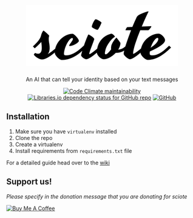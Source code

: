 <div align="center">

# ![sciote](web/static/logo.png)

An AI that can tell your identity based on your text messages

[![Code Climate maintainability](https://img.shields.io/codeclimate/maintainability/gugl-center/sciote.svg)](https://codeclimate.com/github/gugl-center/sciote)
[![Libraries.io dependency status for GitHub repo](https://img.shields.io/librariesio/github/gugl-center/sciote.svg)](https://libraries.io/github/gugl-center/sciote)
[![GitHub](https://img.shields.io/github/license/gugl-center/sciote.svg)](https://github.com/gugl-center/sciote/blob/master/LICENSE)

</div>

## Installation

1. Make sure you have `virtualenv` installed
2. Clone the repo
3. Create a virtualenv
4. Install requirements from `requirements.txt` file

For a detailed guide head over to the [wiki](https://github.com/gugl-center/sciote/wiki)

## Support us!

*Please specify in the donation message that you are donating for sciote*

[![Buy Me A Coffee](https://www.buymeacoffee.com/assets/img/custom_images/orange_img.png)](https://www.buymeacoffee.com/NickKaramoff)
